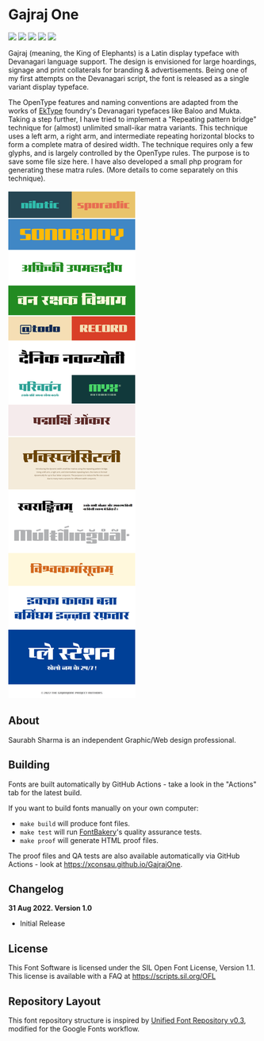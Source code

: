 # Gajraj One

[![][Fontbakery]](https://xconsau.github.io/GajrajOne/fontbakery/fontbakery-report.html)
[![][Universal]](https://xconsau.github.io/GajrajOne/fontbakery/fontbakery-report.html)
[![][GF Profile]](https://xconsau.github.io/GajrajOne/fontbakery/fontbakery-report.html)
[![][Outline Correctness]](https://xconsau.github.io/GajrajOne/fontbakery/fontbakery-report.html)
[![][Shaping]](https://xconsau.github.io/GajrajOne/fontbakery/fontbakery-report.html)

[Fontbakery]: https://img.shields.io/endpoint?url=https%3A%2F%2Fraw.githubusercontent.com%2Fxconsau%2FGajrajOne%2Fgh-pages%2Fbadges%2Foverall.json
[GF Profile]: https://img.shields.io/endpoint?url=https%3A%2F%2Fraw.githubusercontent.com%2Fxconsau%2FGajrajOne%2Fgh-pages%2Fbadges%2FGoogleFonts.json
[Outline Correctness]: https://img.shields.io/endpoint?url=https%3A%2F%2Fraw.githubusercontent.com%2Fxconsau%2FGajrajOne%2Fgh-pages%2Fbadges%2FOutlineCorrectnessChecks.json
[Shaping]: https://img.shields.io/endpoint?url=https%3A%2F%2Fraw.githubusercontent.com%2Fxconsau%2FGajrajOne%2Fgh-pages%2Fbadges%2FShapingChecks.json
[Universal]: https://img.shields.io/endpoint?url=https%3A%2F%2Fraw.githubusercontent.com%2Fxconsau%2FGajrajOne%2Fgh-pages%2Fbadges%2FUniversal.json

Gajraj (meaning, the King of Elephants) is a Latin display typeface with Devanagari language support. The design is envisioned for large hoardings, signage and print collaterals for branding & advertisements. Being one of my first attempts on the Devanagari script, the font is released as a single variant display typeface.

The OpenType features and naming conventions are adapted from the works of [EkType](https://github.com/ektype) foundry's Devanagari typefaces like Baloo and Mukta. Taking a step further, I have tried to implement a "Repeating pattern bridge" technique for (almost) unlimited small-ikar matra variants. This technique uses a left arm, a right arm, and intermediate repeating horizontal blocks to form a complete matra of desired width. The technique requires only a few glyphs, and is largely controlled by the OpenType rules. The purpose is to save some file size here. I have also developed a small php program for generating these matra rules. (More details to come separately on this technique).


![Sample Image](documentation/image2.jpg)


## About

Saurabh Sharma is an independent Graphic/Web design professional.

## Building

Fonts are built automatically by GitHub Actions - take a look in the "Actions" tab for the latest build.

If you want to build fonts manually on your own computer:

* `make build` will produce font files.
* `make test` will run [FontBakery](https://github.com/googlefonts/fontbakery)'s quality assurance tests.
* `make proof` will generate HTML proof files.

The proof files and QA tests are also available automatically via GitHub Actions - look at https://xconsau.github.io/GajrajOne.

## Changelog

**31 Aug 2022. Version 1.0**
- Initial Release

## License

This Font Software is licensed under the SIL Open Font License, Version 1.1.
This license is available with a FAQ at
https://scripts.sil.org/OFL

## Repository Layout

This font repository structure is inspired by [Unified Font Repository v0.3](https://github.com/unified-font-repository/Unified-Font-Repository), modified for the Google Fonts workflow.
